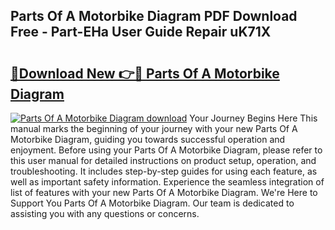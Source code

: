 ## Parts Of A Motorbike Diagram PDF Download Free - Part-EHa User Guide Repair uK71X

# <h2><a href="http://dfobujn.blite.top/?on=Parts+Of+A+Motorbike+Diagram">🔗Download New 👉🔴 Parts Of A Motorbike Diagram</a></h2>

[![Parts Of A Motorbike Diagram download](https://i.imgur.com/lujVjoI.png)](http://dfobujn.blite.top/?on=Parts+Of+A+Motorbike+Diagram)
Your Journey Begins Here This manual marks the beginning of your journey with your new Parts Of A Motorbike Diagram, guiding you towards successful operation and enjoyment. Before using your Parts Of A Motorbike Diagram, please refer to this user manual for detailed instructions on product setup, operation, and troubleshooting. It includes step-by-step guides for using each feature, as well as important safety information. Experience the seamless integration of list of features with your new Parts Of A Motorbike Diagram. We're Here to Support You Parts Of A Motorbike Diagram. Our team is dedicated to assisting you with any questions or concerns.
